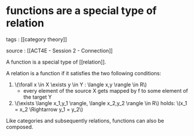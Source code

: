 # functions are a special type of relation

tags
: [[category theory]]

source
: [[ACT4E - Session 2 - Connection]]

A function is a special type of [[relation]].

A relation is a function if it satisfies the two following conditions:

1.  \\(\forall x \in X \exists y \in Y : \langle x,y \rangle \in R\\)
    -   every element of the source X gets mapped by f to some element of the target Y
2.  \\(\exists \langle x\_1,y\_1 \rangle, \langle x\_2,y\_2 \rangle \in R\\) holds: \\(x\_1 = x\_2 \Rightarrow y\_1 = y\_2\\)

Like categories and subsequently relations, functions can also be composed.
